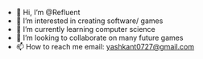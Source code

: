 - 👋 Hi, I’m @Refluent
- 👀 I’m interested in creating software/ games
- 🌱 I’m currently learning computer science
- 💞️ I’m looking to collaborate on many future games
- 📫 How to reach me email: yashkant0727@gmail.com

<!---
Refluent/Refluent is a ✨ special ✨ repository because its `README.md` (this file) appears on your GitHub profile.
You can click the Preview link to take a look at your changes.
--->
